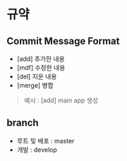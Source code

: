 # 규약

## Commit Message Format
- [add] 추가한 내용
- [mdf] 수정한 내용
- [del] 지운 내용
- [merge] 병합

> 예시 : [add] main app 생성

## branch
- 루트 및 배포 : master
- 개발 : develop
